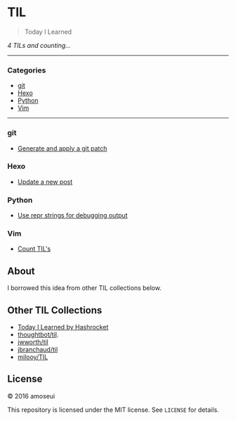 # TIL

> Today I Learned

_4 TILs and counting..._

---

### Categories

* [git](#git)
* [Hexo](#Hexo)
* [Python](#Python)
* [Vim](#Vim)

---

### git

- [Generate and apply a git patch](git/generate-and-apply-a-git-patch.md)

### Hexo

- [Update a new post](hexo/update-a-new-post.md)

### Python

- [Use repr strings for debugging output](python/use-repr-strings-for-debugging-output.md)

### Vim

- [Count TIL's](vim/count-tils.md)

## About

I borrowed this idea from other TIL collections below.

## Other TIL Collections

* [Today I Learned by Hashrocket](https://til.hashrocket.com)
* [thoughtbot/til](https://github.com/thoughtbot/til).
* [jwworth/til](https://github.com/jwworth/til)
* [jbranchaud/til](https://github.com/jbranchaud/til)
* [milooy/TIL](https://github.com/milooy/TIL)

## License

&copy; 2016 amoseui

This repository is licensed under the MIT license. See `LICENSE` for
details.
